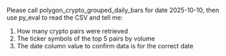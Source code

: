 Please call polygon_crypto_grouped_daily_bars for date 2025-10-10, then use py_eval to read the CSV and tell me:
  1. How many crypto pairs were retrieved
  2. The ticker symbols of the top 5 pairs by volume
  3. The date column value to confirm data is for the correct date
